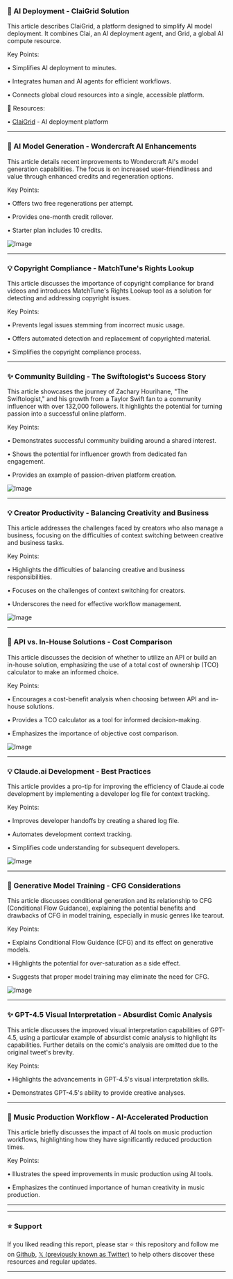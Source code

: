 ### 🤖 AI Deployment - ClaiGrid Solution

This article describes ClaiGrid, a platform designed to simplify AI model deployment.  It combines Clai, an AI deployment agent, and Grid, a global AI compute resource.

Key Points:

• Simplifies AI deployment to minutes.

• Integrates human and AI agents for efficient workflows.


• Connects global cloud resources into a single, accessible platform.


🔗 Resources:

• [ClaiGrid](http://claigrid.com) - AI deployment platform


---
### 🚀 AI Model Generation - Wondercraft AI Enhancements

This article details recent improvements to Wondercraft AI's model generation capabilities.  The focus is on increased user-friendliness and value through enhanced credits and regeneration options.

Key Points:

• Offers two free regenerations per attempt.

• Provides one-month credit rollover.

• Starter plan includes 10 credits.


![Image](https://pbs.twimg.com/media/GlxPQ4BXwAAeqKl?format=jpg&name=small)

---
### 💡 Copyright Compliance - MatchTune's Rights Lookup

This article discusses the importance of copyright compliance for brand videos and introduces MatchTune's Rights Lookup tool as a solution for detecting and addressing copyright issues.

Key Points:

• Prevents legal issues stemming from incorrect music usage.

• Offers automated detection and replacement of copyrighted material.

• Simplifies the copyright compliance process.


---
### ✨ Community Building - The Swiftologist's Success Story

This article showcases the journey of Zachary Hourihane, "The Swiftologist,"  and his growth from a Taylor Swift fan to a community influencer with over 132,000 followers.  It highlights the potential for turning passion into a successful online platform.

Key Points:

• Demonstrates successful community building around a shared interest.

• Shows the potential for influencer growth from dedicated fan engagement.

• Provides an example of passion-driven platform creation.


![Image](https://pbs.twimg.com/media/GltVtVQXAAAORZc?format=jpg&name=small)

---
### 💡 Creator Productivity - Balancing Creativity and Business

This article addresses the challenges faced by creators who also manage a business, focusing on the difficulties of context switching between creative and business tasks.

Key Points:

• Highlights the difficulties of balancing creative and business responsibilities.

• Focuses on the challenges of context switching for creators.

• Underscores the need for effective workflow management.


![Image](https://pbs.twimg.com/media/Glw8kmrXIAAilW8?format=jpg&name=small)

---
### 🤖 API vs. In-House Solutions - Cost Comparison

This article discusses the decision of whether to utilize an API or build an in-house solution, emphasizing the use of a total cost of ownership (TCO) calculator to make an informed choice.

Key Points:

• Encourages a cost-benefit analysis when choosing between API and in-house solutions.

• Provides a TCO calculator as a tool for informed decision-making.

• Emphasizes the importance of objective cost comparison.


![Image](https://pbs.twimg.com/media/GlwmiCjW0AAxC7z?format=jpg&name=small)

---
### 💡 Claude.ai Development - Best Practices

This article provides a pro-tip for improving the efficiency of Claude.ai code development by implementing a developer log file for context tracking.

Key Points:

• Improves developer handoffs by creating a shared log file.

• Automates development context tracking.

• Simplifies code understanding for subsequent developers.


![Image](https://pbs.twimg.com/media/GlfEsw2WMAAAUoi?format=jpg&name=small)

---
### 🤖 Generative Model Training - CFG Considerations

This article discusses conditional generation and its relationship to CFG (Conditional Flow Guidance), explaining the potential benefits and drawbacks of CFG in model training, especially in music genres like tearout.

Key Points:

• Explains Conditional Flow Guidance (CFG) and its effect on generative models.

• Highlights the potential for over-saturation as a side effect.

• Suggests that proper model training may eliminate the need for CFG.



![Image](https://pbs.twimg.com/media/GlfEZM8XAAA_vQt?format=jpg&name=small)

---
### ✨ GPT-4.5 Visual Interpretation - Absurdist Comic Analysis

This article discusses the improved visual interpretation capabilities of GPT-4.5, using a particular example of absurdist comic analysis to highlight its capabilities.  Further details on the comic's analysis are omitted due to the original tweet's brevity.

Key Points:

• Highlights the advancements in GPT-4.5's visual interpretation skills.

• Demonstrates GPT-4.5's ability to provide creative analyses.


---
### 🚀 Music Production Workflow - AI-Accelerated Production

This article briefly discusses the impact of AI tools on music production workflows, highlighting how they have significantly reduced production times.

Key Points:

• Illustrates the speed improvements in music production using AI tools.

• Emphasizes the continued importance of human creativity in music production.


---


---

### ⭐️ Support

If you liked reading this report, please star ⭐️ this repository and follow me on [Github](https://github.com/Drix10), [𝕏 (previously known as Twitter)](https://x.com/DRIX_10_) to help others discover these resources and regular updates.

---